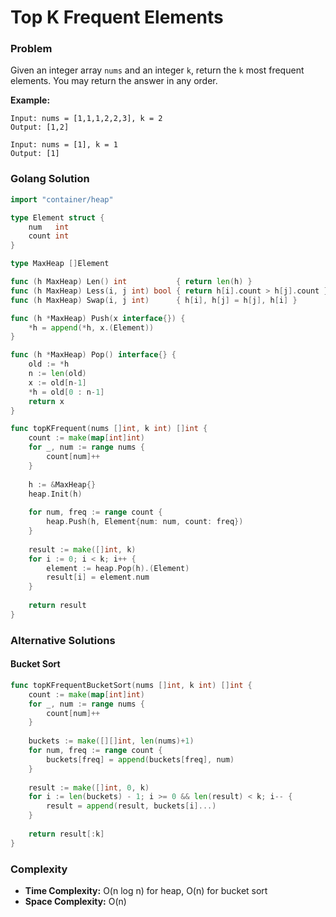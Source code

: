 # Top K Frequent Elements

### Problem
Given an integer array `nums` and an integer `k`, return the `k` most frequent elements. You may return the answer in any order.

**Example:**
```
Input: nums = [1,1,1,2,2,3], k = 2
Output: [1,2]

Input: nums = [1], k = 1
Output: [1]
```

### Golang Solution

```go
import "container/heap"

type Element struct {
    num   int
    count int
}

type MaxHeap []Element

func (h MaxHeap) Len() int           { return len(h) }
func (h MaxHeap) Less(i, j int) bool { return h[i].count > h[j].count }
func (h MaxHeap) Swap(i, j int)      { h[i], h[j] = h[j], h[i] }

func (h *MaxHeap) Push(x interface{}) {
    *h = append(*h, x.(Element))
}

func (h *MaxHeap) Pop() interface{} {
    old := *h
    n := len(old)
    x := old[n-1]
    *h = old[0 : n-1]
    return x
}

func topKFrequent(nums []int, k int) []int {
    count := make(map[int]int)
    for _, num := range nums {
        count[num]++
    }
    
    h := &MaxHeap{}
    heap.Init(h)
    
    for num, freq := range count {
        heap.Push(h, Element{num: num, count: freq})
    }
    
    result := make([]int, k)
    for i := 0; i < k; i++ {
        element := heap.Pop(h).(Element)
        result[i] = element.num
    }
    
    return result
}
```

### Alternative Solutions

#### **Bucket Sort**
```go
func topKFrequentBucketSort(nums []int, k int) []int {
    count := make(map[int]int)
    for _, num := range nums {
        count[num]++
    }
    
    buckets := make([][]int, len(nums)+1)
    for num, freq := range count {
        buckets[freq] = append(buckets[freq], num)
    }
    
    result := make([]int, 0, k)
    for i := len(buckets) - 1; i >= 0 && len(result) < k; i-- {
        result = append(result, buckets[i]...)
    }
    
    return result[:k]
}
```

### Complexity
- **Time Complexity:** O(n log n) for heap, O(n) for bucket sort
- **Space Complexity:** O(n)
